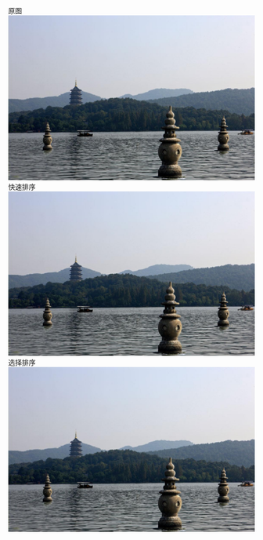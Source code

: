 原图
![origin](../resources/origin.jpeg)
快速排序
![quickSorter.png](../resources/QuickSorter.png)
选择排序
![selectSorter.png](../resources/SelectSorter.png)